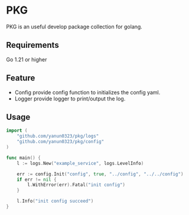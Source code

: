 # PKG
PKG is an useful develop package collection for golang.

## Requirements
Go 1.21 or higher

## Feature
- Config provide config function to initializes the config yaml.
- Logger provide logger to print/output the log. 

## Usage
```go
import (
    "github.com/yanun0323/pkg/logs"
    "github.com/yanun0323/pkg/config"
)

func main() {
    l := logs.New("example_service", logs.LevelInfo)

    err := config.Init("config", true, "../config", "../../config")
    if err != nil {
        l.WithError(err).Fatal("init config")
    }

    l.Info("init config succeed")
}
```
